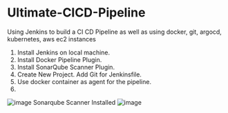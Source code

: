 # Ultimate-CICD-Pipeline
Using Jenkins to build a CI CD Pipeline as well as using docker, git, argocd, kubernetes, aws ec2 instances


1. Install Jenkins on local machine.
2. Install Docker Pipeline Plugin.
3. Install SonarQube Scanner Plugin.
4. Create New Project. Add Git for Jenkinsfile.
5. Use docker container as agent for the pipeline.
6. 


![image](https://github.com/user-attachments/assets/7b718575-69b6-4200-9773-ca51d6f74fca)
Sonarqube Scanner Installed
![image](https://github.com/user-attachments/assets/e30cc34a-f26a-4bb0-bd11-803ed3ff5f59)
